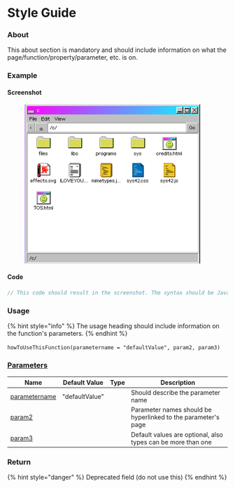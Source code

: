 # Style Guide

### About

This about section is mandatory and should include information on what the page/function/property/parameter, etc. is on.

### Example

<!-- tabs:start -->
#### Screenshot
<figure><img src="assets/cdrive.png" alt=""><figcaption></figcaption></figure>

#### Code
```javascript
// This code should result in the screenshot. The syntax should be JavaScript
```
<!-- tabs:end -->

### Usage

{% hint style="info" %}
The usage heading should include information on the function's parameters.
{% endhint %}

`howToUseThisFunction(parametername = "defaultValue", param2, param3)`

### [Parameters](style-guide.md#undefined)

<table><thead><tr><th>Name</th><th>Default Value</th><th data-type="select" data-multiple>Type</th><th>Description</th></tr></thead><tbody><tr><td><a href="style-guide.md">parametername</a></td><td>"defaultValue"</td><td></td><td>Should describe the parameter name</td></tr><tr><td><a href="style-guide.md">param2</a></td><td></td><td></td><td>Parameter names should be hyperlinked to the parameter's page</td></tr><tr><td><a href="style-guide.md">param3</a></td><td></td><td></td><td>Default values are optional, also types can be more than one</td></tr></tbody></table>

### Return

{% hint style="danger" %}
Deprecated field (do not use this)
{% endhint %}
